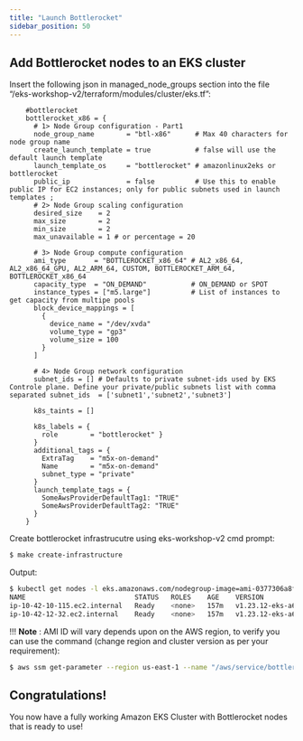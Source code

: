```yaml
---
title: "Launch Bottlerocket"
sidebar_position: 50
---
```


## Add Bottlerocket nodes to an EKS cluster

Insert the following json in managed_node_groups section into the file “/eks-workshop-v2/terraform/modules/cluster/eks.tf”:

```
    #bottlerocket
    bottlerocket_x86 = {
      # 1> Node Group configuration - Part1
      node_group_name        = "btl-x86"      # Max 40 characters for node group name
      create_launch_template = true           # false will use the default launch template
      launch_template_os     = "bottlerocket" # amazonlinux2eks or bottlerocket
      public_ip              = false          # Use this to enable public IP for EC2 instances; only for public subnets used in launch templates ;
      # 2> Node Group scaling configuration
      desired_size    = 2
      max_size        = 2
      min_size        = 2
      max_unavailable = 1 # or percentage = 20

      # 3> Node Group compute configuration
      ami_type       = "BOTTLEROCKET_x86_64" # AL2_x86_64, AL2_x86_64_GPU, AL2_ARM_64, CUSTOM, BOTTLEROCKET_ARM_64, BOTTLEROCKET_x86_64
      capacity_type  = "ON_DEMAND"           # ON_DEMAND or SPOT
      instance_types = ["m5.large"]          # List of instances to get capacity from multipe pools
      block_device_mappings = [
        {
          device_name = "/dev/xvda"
          volume_type = "gp3"
          volume_size = 100
        }
      ]
      
      # 4> Node Group network configuration
      subnet_ids = [] # Defaults to private subnet-ids used by EKS Controle plane. Define your private/public subnets list with comma separated subnet_ids  = ['subnet1','subnet2','subnet3']

      k8s_taints = []

      k8s_labels = {
        role        = "bottlerocket" }
      }
      additional_tags = {
        ExtraTag    = "m5x-on-demand"
        Name        = "m5x-on-demand"
        subnet_type = "private"
      }
      launch_template_tags = {
        SomeAwsProviderDefaultTag1: "TRUE"
        SomeAwsProviderDefaultTag2: "TRUE"
      }
    }
```

Create bottlerocket infrastrucutre using eks-workshop-v2 cmd prompt:

```bash
$ make create-infrastructure
```

Output:

```bash
$ kubectl get nodes -l eks.amazonaws.com/nodegroup-image=ami-0377306a8f776c503
NAME                           STATUS   ROLES    AGE    VERSION
ip-10-42-10-115.ec2.internal   Ready    <none>   157m   v1.23.12-eks-a64d4ad
ip-10-42-12-32.ec2.internal    Ready    <none>   157m   v1.23.12-eks-a64d4ad
```

!!! **Note** : AMI ID will vary depends upon on the AWS region, to verify you can use the command (change region and cluster version as per your requirement):

```bash 
$ aws ssm get-parameter --region us-east-1 --name "/aws/service/bottlerocket/aws-k8s-1.23/x86_64/latest/image_id" --query Parameter.Value --output text
```

## Congratulations!

You now have a fully working Amazon EKS Cluster with Bottlerocket nodes that is ready to use!